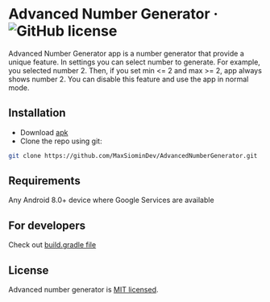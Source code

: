# Advanced Number Generator &middot; ![GitHub license](https://img.shields.io/badge/license-MIT-blue.svg)
Advanced Number Generator app is a number generator that provide a unique feature. In settings you can select number to generate. For example, you selected number 2. Then, if you set min <= 2 and max >= 2, app always shows number 2. You can disable this feature and use the app in normal mode.
 
## Installation

* Download [apk](https://maxsiomin.dev/apps/advanced_number_generator/advanced_number_generator.apk)
* Clone the repo using git:
```bash
git clone https://github.com/MaxSiominDev/AdvancedNumberGenerator.git
```
## Requirements

Any Android 8.0+ device where Google Services are available

## For developers
Check out [build.gradle file](./app/build.gradle)
## License 
Advanced number generator is [MIT licensed](./LICENSE).
